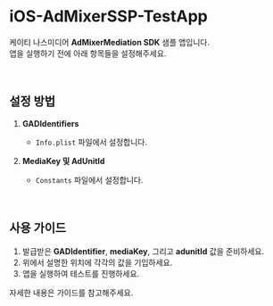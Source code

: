 # iOS-AdMixerSSP-TestApp
케이티 나스미디어 **AdMixerMediation SDK** 샘플 앱입니다.  
앱을 실행하기 전에 아래 항목들을 설정해주세요.

<br>

## 설정 방법

1. **GADIdentifiers**  
   - `Info.plist` 파일에서 설정합니다.

2. **MediaKey 및 AdUnitId**  
   - `Constants` 파일에서 설정합니다.

<br>

## 사용 가이드

1. 발급받은 **GADIdentifier**, **mediaKey**, 그리고 **adunitId** 값을 준비하세요.  
2. 위에서 설명한 위치에 각각의 값을 기입하세요.  
3. 앱을 실행하여 테스트를 진행하세요.

자세한 내용은 가이드를 참고해주세요.
